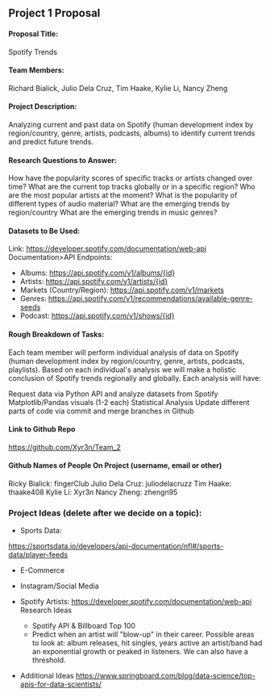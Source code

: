 ## Project 1 Proposal
#### Proposal Title:
Spotify Trends

#### Team Members:
Richard Bialick, Julio Dela Cruz, Tim Haake, Kylie Li, Nancy Zheng

#### Project Description:
Analyzing current and past data on Spotify (human development index by region/country, genre, artists, podcasts, albums) to identify current trends and predict future trends.

#### Research Questions to Answer:
How have the popularity scores of specific tracks or artists changed over time? What are the current top tracks globally or in a specific region? Who are the most popular artists at the moment? What is the popularity of different types of audio material? What are the emerging trends by region/country What are the emerging trends in music genres?

#### Datasets to Be Used:
Link: https://developer.spotify.com/documentation/web-api
Documentation>API Endpoints:
- Albums: https://api.spotify.com/v1/albums/{id}
- Artists: https://api.spotify.com/v1/artists/{id}
- Markets (Country/Region): https://api.spotify.com/v1/markets
- Genres: https://api.spotify.com/v1/recommendations/available-genre-seeds
- Podcast: https://api.spotify.com/v1/shows/{id}

#### Rough Breakdown of Tasks:
Each team member will perform individual analysis of data on Spotify (human development index by region/country, genre, artists, podcasts, playlists). Based on each individual's analysis we will make a holistic conclusion of Spotify trends regionally and globally. Each analysis will have:

Request data via Python API and analyze datasets from Spotify
Matplotlib/Pandas visuals (1-2 each)
Statistical Analysis
Update different parts of code via commit and merge branches in Github

#### Link to Github Repo
https://github.com/Xyr3n/Team_2

#### Github Names of People On Project (username, email or other)
Ricky Bialick: fingerClub Julio Dela Cruz: juliodelacruzz Tim Haake: thaake408 Kylie Li: Xyr3n Nancy Zheng: zhengn95

### Project Ideas (delete after we decide on a topic):
- Sports Data:
  
https://sportsdata.io/developers/api-documentation/nfl#/sports-data/player-feeds
- E-Commerce
  
- Instagram/Social Media
  
- Spotify Artists:
https://developer.spotify.com/documentation/web-api
  Research Ideas
  - Spotify API & Billboard Top 100
  - Predict when an artist will "blow-up" in their career. Possible areas to look at: album releases, hit singles, years active 
  an artist/band had an exponential growth or peaked in listeners. We can also have a threshold.

- Additional Ideas
https://www.springboard.com/blog/data-science/top-apis-for-data-scientists/
